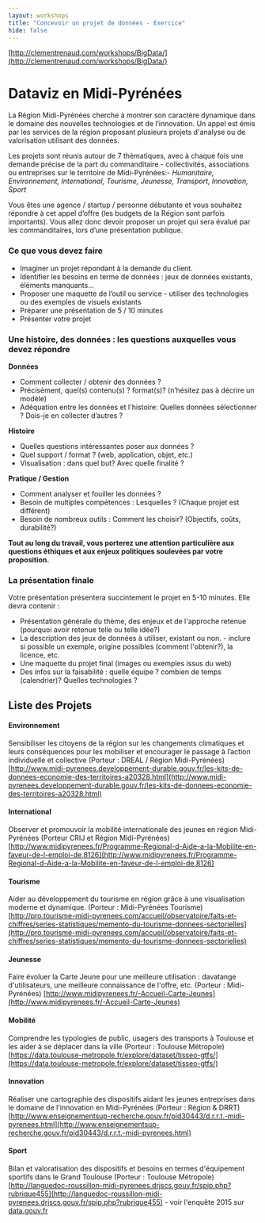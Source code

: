 ```yaml
---
layout: workshops
title: "Concevoir un projet de données - Exercice"
hide: false
---
```


[http://clementrenaud.com/workshops/BigData/](http://clementrenaud.com/workshops/BigData/)

# Dataviz en Midi-Pyrénées

La Région Midi-Pyrénées cherche à montrer son caractère dynamique dans le domaine des nouvelles technologies et de l’innovation. Un appel est émis par les services de la région proposant plusieurs projets d'analyse ou de valorisation utilisant des données.

Les projets sont réunis autour de 7 thèmatiques, avec à chaque fois une demande précise de la part du commanditaire - collectivités, associations ou entreprises sur le territoire de Midi-Pyrénées:- _Humanitaire, Environnement, International, Tourisme, Jeunesse, Transport, Innovation, Sport_

Vous êtes une agence / startup / personne débutante et vous souhaitez répondre à cet appel d’offre (les budgets de la Région sont parfois importants). Vous allez donc devoir proposer un projet qui sera évalué par les commanditaires, lors d’une présentation publique.

### Ce que vous devez faire

*   Imaginer un projet répondant à la demande du client.
*   Identifier les besoins en terme de données : jeux de données existants, éléments manquants...
*   Proposer une maquette de l’outil ou service - utiliser des technologies ou des exemples de visuels existants
*   Préparer une présentation de 5 / 10 minutes
*   Présenter votre projet

### Une histoire, des données : les questions auxquelles vous devez répondre

**Données**

*   Comment collecter / obtenir des données ?
*   Précisément, quel(s) contenu(s) ? format(s)? (n’hésitez pas à décrire un modèle)
*   Adéquation entre les données et l'histoire: Quelles données sélectionner ? Dois-je en collecter d’autres ?

**Histoire**

*   Quelles questions intéressantes poser aux données ?
*   Quel support / format ? (web, application, objet, etc.)
*   Visualisation : dans quel but? Avec quelle finalité ?

**Pratique / Gestion**

*   Comment analyser et fouiller les données ?
*   Besoin de multiples compétences : Lesquelles ? (Chaque projet est différent)
*   Besoin de nombreux outils : Comment les choisir? (Objectifs, coûts, durabilité?)

**Tout au long du travail, vous porterez une attention particulière aux questions éthiques et aux enjeux politiques soulevées par votre proposition.**

### La présentation finale

Votre présentation présentera succintement le projet en 5-10 minutes. Elle devra contenir :

*   Présentation générale du thème, des enjeux et de l'approche retenue (pourquoi avoir retenue telle ou telle idée?)
*   La description des jeux de données à utiliser, existant ou non. - inclure si possible un exemple, origine possibles (comment l'obtenir?), la licence, etc.
*   Une maquette du projet final (images ou exemples issus du web)
*   Des infos sur la faisabilité : quelle équipe ? combien de temps (calendrier)? Quelles technologies ?

## Liste des Projets

#### Environnement

Sensibiliser les citoyens de la région sur les changements climatiques et leurs conséquences pour les mobiliser et encourager le passage à l’action individuelle et collective (Porteur : DREAL / Région Midi-Pyrénées) [http://www.midi-pyrenees.developpement-durable.gouv.fr/les-kits-de-donnees-economie-des-territoires-a20328.html](http://www.midi-pyrenees.developpement-durable.gouv.fr/les-kits-de-donnees-economie-des-territoires-a20328.html)

#### International

Observer et promouvoir la mobilité internationale des jeunes en région Midi-Pyrénées (Porteur CRIJ et Région Midi-Pyrénées) [http://www.midipyrenees.fr/Programme-Regional-d-Aide-a-la-Mobilite-en-faveur-de-l-emploi-de,8126](http://www.midipyrenees.fr/Programme-Regional-d-Aide-a-la-Mobilite-en-faveur-de-l-emploi-de,8126)

#### Tourisme

Aider au développement du tourisme en région grâce à une visualisation moderne et dynamique. (Porteur : Midi-Pyrénées Tourisme) [http://pro.tourisme-midi-pyrenees.com/accueil/observatoire/faits-et-chiffres/series-statistiques/memento-du-tourisme-donnees-sectorielles](http://pro.tourisme-midi-pyrenees.com/accueil/observatoire/faits-et-chiffres/series-statistiques/memento-du-tourisme-donnees-sectorielles)

#### Jeunesse

Faire évoluer la Carte Jeune pour une meilleure utilisation : davatange d'utilisateurs, une meilleure connaissance de l'offre, etc. (Porteur : Midi-Pyrénées) [http://www.midipyrenees.fr/-Accueil-Carte-Jeunes](http://www.midipyrenees.fr/-Accueil-Carte-Jeunes)

#### Mobilité

Comprendre les typologies de public, usagers des transports à Toulouse et les aider à se déplacer dans la ville (Porteur : Toulouse Métropole) [https://data.toulouse-metropole.fr/explore/dataset/tisseo-gtfs/](https://data.toulouse-metropole.fr/explore/dataset/tisseo-gtfs/)

#### Innovation

Réaliser une cartographie des dispositifs aidant les jeunes entreprises dans le domaine de l'innovation en Midi-Pyrénées (Porteur : Région & DRRT) [http://www.enseignementsup-recherche.gouv.fr/pid30443/d.r.r.t.-midi-pyrenees.html](http://www.enseignementsup-recherche.gouv.fr/pid30443/d.r.r.t.-midi-pyrenees.html)

#### Sport

Bilan et valoratisation des dispositifs et besoins en termes d'équipement sportifs dans le Grand Toulouse (Porteur : Toulouse Métropole) [http://languedoc-roussillon-midi-pyrenees.drjscs.gouv.fr/spip.php?rubrique455](http://languedoc-roussillon-midi-pyrenees.drjscs.gouv.fr/spip.php?rubrique455) - voir l'enquête 2015 sur [data.gouv.fr](http://www.data.gouv.fr/fr/datasets/recensement-des-equipements-sportifs-espaces-et-sites-de-pratiques/)
